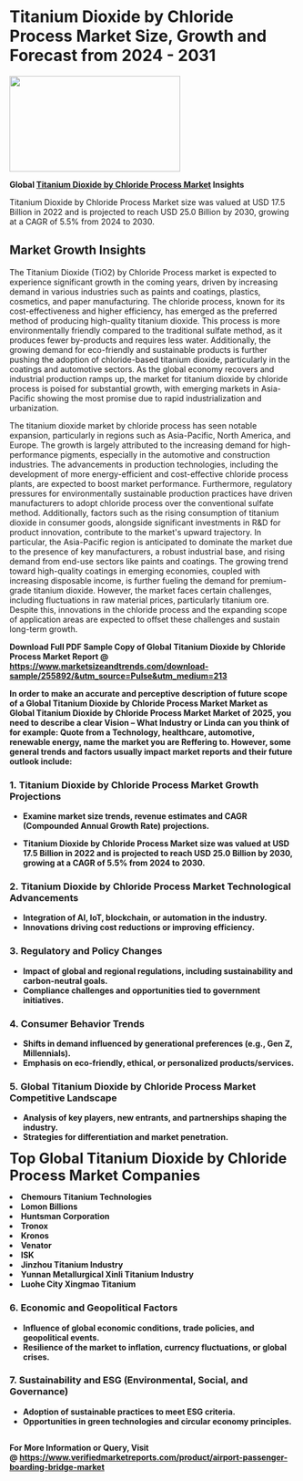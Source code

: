 <H1>Titanium Dioxide by Chloride Process Market Size, Growth and Forecast from 2024 - 2031</H1><img class="aligncenter size-medium wp-image-584254" src="https://thirdeyenews.in/wp-content/uploads/2024/09/Global-Market-Research-300x168.jpeg" alt="" width="300" height="168" /><p><strong>Global&nbsp;<a href="https://www.marketsizeandtrends.com/download-sample/255892/&amp;utm_source=Pulse&amp;utm_medium=213">Titanium Dioxide by Chloride Process Market</a> Insights</strong></p><p>Titanium Dioxide by Chloride Process Market size was valued at USD 17.5 Billion in 2022 and is projected to reach USD 25.0 Billion by 2030, growing at a CAGR of 5.5% from 2024 to 2030.</p><p><h2>Market Growth Insights</h2> <p>The Titanium Dioxide (TiO2) by Chloride Process market is expected to experience significant growth in the coming years, driven by increasing demand in various industries such as paints and coatings, plastics, cosmetics, and paper manufacturing. The chloride process, known for its cost-effectiveness and higher efficiency, has emerged as the preferred method of producing high-quality titanium dioxide. This process is more environmentally friendly compared to the traditional sulfate method, as it produces fewer by-products and requires less water. Additionally, the growing demand for eco-friendly and sustainable products is further pushing the adoption of chloride-based titanium dioxide, particularly in the coatings and automotive sectors. As the global economy recovers and industrial production ramps up, the market for titanium dioxide by chloride process is poised for substantial growth, with emerging markets in Asia-Pacific showing the most promise due to rapid industrialization and urbanization.</p> <p><strong></strong></p> <p>The titanium dioxide market by chloride process has seen notable expansion, particularly in regions such as Asia-Pacific, North America, and Europe. The growth is largely attributed to the increasing demand for high-performance pigments, especially in the automotive and construction industries. The advancements in production technologies, including the development of more energy-efficient and cost-effective chloride process plants, are expected to boost market performance. Furthermore, regulatory pressures for environmentally sustainable production practices have driven manufacturers to adopt chloride process over the conventional sulfate method. Additionally, factors such as the rising consumption of titanium dioxide in consumer goods, alongside significant investments in R&D for product innovation, contribute to the market's upward trajectory. In particular, the Asia-Pacific region is anticipated to dominate the market due to the presence of key manufacturers, a robust industrial base, and rising demand from end-use sectors like paints and coatings. The growing trend toward high-quality coatings in emerging economies, coupled with increasing disposable income, is further fueling the demand for premium-grade titanium dioxide. However, the market faces certain challenges, including fluctuations in raw material prices, particularly titanium ore. Despite this, innovations in the chloride process and the expanding scope of application areas are expected to offset these challenges and sustain long-term growth. <p><strong></p><p><span class=""><strong>Download Full PDF Sample Copy of Global Titanium Dioxide by Chloride Process Market Report</strong> @ <a href="https://www.marketsizeandtrends.com/download-sample/255892/&amp;utm_source=Pulse&amp;utm_medium=213" target="_blank">https://www.marketsizeandtrends.com/download-sample/255892/&amp;utm_source=Pulse&amp;utm_medium=213</a></span></p><p>In order to make an accurate and perceptive description of future scope of a Global&nbsp;Titanium Dioxide by Chloride Process Market Market as Global&nbsp;Titanium Dioxide by Chloride Process Market Market of 2025, you need to describe a clear Vision &ndash; What Industry or Linda can you think of for example: Quote from a Technology, healthcare, automotive, renewable energy, name the market you are Reffering to. However, some general trends and factors usually impact market reports and their future outlook include:</p><h3>1.&nbsp;<strong>Titanium Dioxide by Chloride Process Market Growth Projections</strong></h3><ul><li>Examine market size trends, revenue estimates and CAGR (Compounded Annual Growth Rate) projections.</li><li><p>Titanium Dioxide by Chloride Process Market size was valued at USD 17.5 Billion in 2022 and is projected to reach USD 25.0 Billion by 2030, growing at a CAGR of 5.5% from 2024 to 2030.</p></li></ul><h3>2.&nbsp;<strong>Titanium Dioxide by Chloride Process Market Technological Advancements</strong></h3><ul><li>Integration of AI, IoT, blockchain, or automation in the industry.</li><li>Innovations driving cost reductions or improving efficiency.</li></ul><h3>3.&nbsp;<strong>Regulatory and Policy Changes</strong></h3><ul><li>Impact of global and regional regulations, including sustainability and carbon-neutral goals.</li><li>Compliance challenges and opportunities tied to government initiatives.</li></ul><h3>4.&nbsp;<strong>Consumer Behavior Trends</strong></h3><ul><li>Shifts in demand influenced by generational preferences (e.g., Gen Z, Millennials).</li><li>Emphasis on eco-friendly, ethical, or personalized products/services.</li></ul><h3>5.&nbsp;<strong>Global Titanium Dioxide by Chloride Process Market Competitive Landscape</strong></h3><ul><li>Analysis of key players, new entrants, and partnerships shaping the industry.</li><li>Strategies for differentiation and market penetration.</li></ul><p data-pm-slice="1 1 []"><span style="color: inherit; font-family: inherit; font-size: 25px;">Top Global Titanium Dioxide by Chloride Process Market Companies</span></p><div class="" data-test-id=""><p><li>Chemours Titanium Technologies</li><li> Lomon Billions</li><li> Huntsman Corporation</li><li> Tronox</li><li> Kronos</li><li> Venator</li><li> ISK</li><li> Jinzhou Titanium Industry</li><li> Yunnan Metallurgical Xinli Titanium Industry</li><li> Luohe City Xingmao Titanium</li></p></div><h3>6.&nbsp;<strong>Economic and Geopolitical Factors</strong></h3><ul><li>Influence of global economic conditions, trade policies, and geopolitical events.</li><li>Resilience of the market to inflation, currency fluctuations, or global crises.</li></ul><h3>7.&nbsp;<strong>Sustainability and ESG (Environmental, Social, and Governance)</strong></h3><ul><li>Adoption of sustainable practices to meet ESG criteria.</li><li>Opportunities in green technologies and circular economy principles.</li></ul><h2><strong style="font-size: 14px;">For More Information or Query, Visit @&nbsp;</strong><a style="background-color: #ffffff; font-size: 14px;" href="https://www.marketsizeandtrends.com/report/titanium-dioxide-by-chloride-process-market/" target="_blank">https://www.verifiedmarketreports.com/product/airport-passenger-boarding-bridge-market</a></h2>
